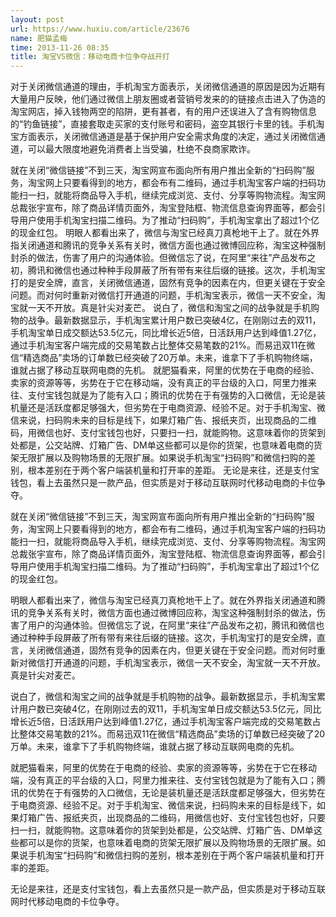 ```yaml
---
layout: post
url: https://www.huxiu.com/article/23676
name: 肥猫孟梅
time: 2013-11-26 08:35
title: 淘宝VS微信：移动电商卡位争夺战开打
---
```

对于关闭微信通道的理由，手机淘宝方面表示，关闭微信通道的原因是因为近期有大量用户反映，他们通过微信上朋友圈或者营销号发来的的链接点击进入了伪造的淘宝网店，掉入钱物两空的陷阱，更有甚者，有的用户还误进入了含有购物信息的“钓鱼链接”，直接套取走买家的支付账号和密码，盗空其银行卡里的钱。手机淘宝方面表示，关闭微信通道是基于保护用户安全需求角度的决定，通过关闭微信通道，可以最大限度地避免消费者上当受骗，杜绝不良商家欺诈。

就在关闭“微信链接”不到三天，淘宝网宣布面向所有用户推出全新的“扫码购”服务，淘宝网上只要看得到的地方，都会布有二维码，通过手机淘宝客户端的扫码功能扫一扫，就能将商品导入手机，继续完成浏览、支付、分享等购物流程。淘宝网总裁张宇宣布，除了商品详情页面外，淘宝登陆框、物流信息查询界面等，都会引导用户使用手机淘宝扫描二维码。为了推动“扫码购”，手机淘宝拿出了超过1个亿的现金红包。 明眼人都看出来了，微信与淘宝已经真刀真枪地干上了。就在外界指关闭通道和腾讯的竞争关系有关时，微信方面也通过微博回应称，淘宝这种强制封杀的做法，伤害了用户的沟通体验。但微信忘了说，在阿里“来往”产品发布之初，腾讯和微信也通过种种手段屏蔽了所有带有来往后缀的链接。这次，手机淘宝打的是安全牌，直言，关闭微信通道，固然有竞争的因素在内，但更关键在于安全问题。而对何时重新对微信打开通道的问题，手机淘宝表示，微信一天不安全，淘宝就一天不开放。真是针尖对麦芒。 说白了，微信和淘宝之间的战争就是手机购物的战争。最新数据显示，手机淘宝累计用户数已突破4亿，在刚刚过去的双11，手机淘宝单日成交额达53.5亿元，同比增长近5倍，日活跃用户达到峰值1.27亿，通过手机淘宝客户端完成的交易笔数占比整体交易笔数的21%。而易迅双11在微信“精选商品”卖场的订单数已经突破了20万单。未来，谁拿下了手机购物终端，谁就占据了移动互联网电商的先机。 就肥猫看来，阿里的优势在于电商的经验、卖家的资源等等，劣势在于它在移动端，没有真正的平台级的入口，阿里力推来往、支付宝钱包就是为了能有入口；腾讯的优势在于有强势的入口微信，无论是装机量还是活跃度都足够强大，但劣势在于电商资源、经验不足。对于手机淘宝、微信来说，扫码购未来的目标是线下，如果灯箱广告、报纸夹页，出现商品的二维码，用微信也好、支付宝钱包也好，只要扫一扫，就能购物。这意味着你的货架到处都是，公交站牌、灯箱广告、DM单这些都可以是你的货架，也意味着电商的货架无限扩展以及购物场景的无限扩展。如果说手机淘宝“扫码购”和微信扫购的差别，根本差别在于两个客户端装机量和打开率的差距。 无论是来往，还是支付宝钱包，看上去虽然只是一款产品，但实质是对于移动互联网时代移动电商的卡位争夺。

就在关闭“微信链接”不到三天，淘宝网宣布面向所有用户推出全新的“扫码购”服务，淘宝网上只要看得到的地方，都会布有二维码，通过手机淘宝客户端的扫码功能扫一扫，就能将商品导入手机，继续完成浏览、支付、分享等购物流程。淘宝网总裁张宇宣布，除了商品详情页面外，淘宝登陆框、物流信息查询界面等，都会引导用户使用手机淘宝扫描二维码。为了推动“扫码购”，手机淘宝拿出了超过1个亿的现金红包。

明眼人都看出来了，微信与淘宝已经真刀真枪地干上了。就在外界指关闭通道和腾讯的竞争关系有关时，微信方面也通过微博回应称，淘宝这种强制封杀的做法，伤害了用户的沟通体验。但微信忘了说，在阿里“来往”产品发布之初，腾讯和微信也通过种种手段屏蔽了所有带有来往后缀的链接。这次，手机淘宝打的是安全牌，直言，关闭微信通道，固然有竞争的因素在内，但更关键在于安全问题。而对何时重新对微信打开通道的问题，手机淘宝表示，微信一天不安全，淘宝就一天不开放。真是针尖对麦芒。

说白了，微信和淘宝之间的战争就是手机购物的战争。最新数据显示，手机淘宝累计用户数已突破4亿，在刚刚过去的双11，手机淘宝单日成交额达53.5亿元，同比增长近5倍，日活跃用户达到峰值1.27亿，通过手机淘宝客户端完成的交易笔数占比整体交易笔数的21%。而易迅双11在微信“精选商品”卖场的订单数已经突破了20万单。未来，谁拿下了手机购物终端，谁就占据了移动互联网电商的先机。

就肥猫看来，阿里的优势在于电商的经验、卖家的资源等等，劣势在于它在移动端，没有真正的平台级的入口，阿里力推来往、支付宝钱包就是为了能有入口；腾讯的优势在于有强势的入口微信，无论是装机量还是活跃度都足够强大，但劣势在于电商资源、经验不足。对于手机淘宝、微信来说，扫码购未来的目标是线下，如果灯箱广告、报纸夹页，出现商品的二维码，用微信也好、支付宝钱包也好，只要扫一扫，就能购物。这意味着你的货架到处都是，公交站牌、灯箱广告、DM单这些都可以是你的货架，也意味着电商的货架无限扩展以及购物场景的无限扩展。如果说手机淘宝“扫码购”和微信扫购的差别，根本差别在于两个客户端装机量和打开率的差距。

无论是来往，还是支付宝钱包，看上去虽然只是一款产品，但实质是对于移动互联网时代移动电商的卡位争夺。

